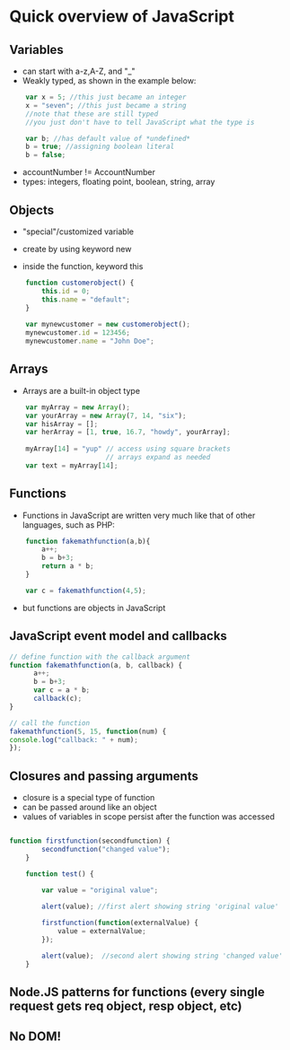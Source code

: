 # Quick overview of JavaScript

## Variables
- can start with a-z,A-Z, and "_"
- Weakly typed, as shown in the example below:

```JavaScript	
	var x = 5; //this just became an integer
	x = "seven"; //this just became a string
	//note that these are still typed
	//you just don't have to tell JavaScript what the type is

	var b; //has default value of *undefined*
	b = true; //assigning boolean literal
	b = false;
```

- accountNumber != AccountNumber
- types: integers, floating point, boolean, string, array

## Objects
- "special"/customized variable
- create by using keyword new



- inside the function, keyword this 

```JavaScript
	function customerobject() {
		this.id = 0;
		this.name = "default";
	}
		
	var mynewcustomer = new customerobject(); 
	mynewcustomer.id = 123456;
	mynewcustomer.name = "John Doe";
```

## Arrays
- Arrays are a built-in object type

```JavaScript	
	var myArray = new Array();
	var yourArray = new Array(7, 14, "six");
	var hisArray = [];
	var herArray = [1, true, 16.7, "howdy", yourArray];
	
	myArray[14] = "yup" // access using square brackets
						// arrays expand as needed
	var text = myArray[14];
```
		
## Functions

- Functions in JavaScript are written very much like that of other languages, such as PHP:

```JavaScript
	function fakemathfunction(a,b){
		a++;
		b = b+3;
		return a * b;	
	}

	var c = fakemathfunction(4,5);

```
- but functions are objects in JavaScript

## JavaScript event model and callbacks

```JavaScript
// define function with the callback argument
function fakemathfunction(a, b, callback) {
      a++;
      b = b+3;
      var c = a * b;
      callback(c);
}

// call the function
fakemathfunction(5, 15, function(num) {
console.log("callback: " + num);
});
```



## Closures and passing arguments
- closure is a special type of function 
- can be passed around like an object
- values of variables in scope persist after the function was accessed

```JavaScript

function firstfunction(secondfunction) {
        secondfunction("changed value");
    }

    function test() {
        
        var value = "original value";

        alert(value); //first alert showing string 'original value'

        firstfunction(function(externalValue) {
            value = externalValue;
        });

        alert(value);  //second alert showing string 'changed value'
    }   
```


## Node.JS patterns for functions (every single request gets req object, resp object, etc)


## No DOM!
